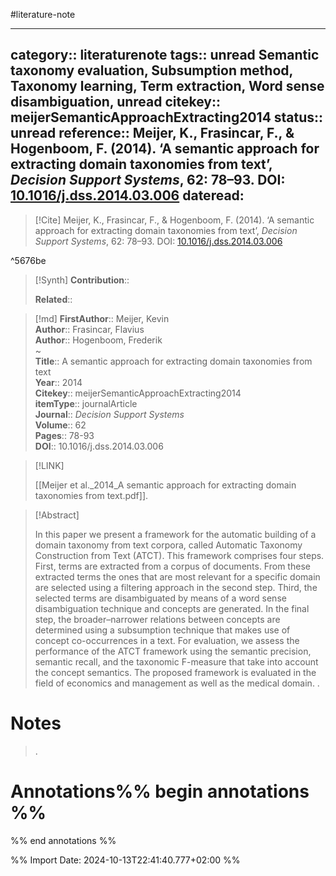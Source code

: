 #literature-note 

---
category:: literaturenote
tags:: unread Semantic taxonomy evaluation, Subsumption method, Taxonomy learning, Term extraction, Word sense disambiguation, unread
citekey:: meijerSemanticApproachExtracting2014
status:: unread
reference:: Meijer, K., Frasincar, F., & Hogenboom, F. (2014). ‘A semantic approach for extracting domain taxonomies from text’, _Decision Support Systems_, 62: 78–93. DOI: [10.1016/j.dss.2014.03.006](https://doi.org/10.1016/j.dss.2014.03.006)
dateread:
---

> [!Cite]
> Meijer, K., Frasincar, F., & Hogenboom, F. (2014). ‘A semantic approach for extracting domain taxonomies from text’, _Decision Support Systems_, 62: 78–93. DOI: [10.1016/j.dss.2014.03.006](https://doi.org/10.1016/j.dss.2014.03.006)

^5676be

>[!Synth]
>**Contribution**:: 
>
>**Related**:: 
>

>[!md]
> **FirstAuthor**:: Meijer, Kevin  
> **Author**:: Frasincar, Flavius  
> **Author**:: Hogenboom, Frederik  
~    
> **Title**:: A semantic approach for extracting domain taxonomies from text  
> **Year**:: 2014   
> **Citekey**:: meijerSemanticApproachExtracting2014  
> **itemType**:: journalArticle  
> **Journal**:: *Decision Support Systems*  
> **Volume**:: 62   
> **Pages**:: 78-93  
> **DOI**:: 10.1016/j.dss.2014.03.006    

> [!LINK] 
>
> [[Meijer et al._2014_A semantic approach for extracting domain taxonomies from text.pdf]].

> [!Abstract]
>
> In this paper we present a framework for the automatic building of a domain taxonomy from text corpora, called Automatic Taxonomy Construction from Text (ATCT). This framework comprises four steps. First, terms are extracted from a corpus of documents. From these extracted terms the ones that are most relevant for a specific domain are selected using a filtering approach in the second step. Third, the selected terms are disambiguated by means of a word sense disambiguation technique and concepts are generated. In the final step, the broader–narrower relations between concepts are determined using a subsumption technique that makes use of concept co-occurrences in a text. For evaluation, we assess the performance of the ATCT framework using the semantic precision, semantic recall, and the taxonomic F-measure that take into account the concept semantics. The proposed framework is evaluated in the field of economics and management as well as the medical domain.
>.
> 
# Notes
>.


# Annotations%% begin annotations %%


%% end annotations %%

%% Import Date: 2024-10-13T22:41:40.777+02:00 %%
